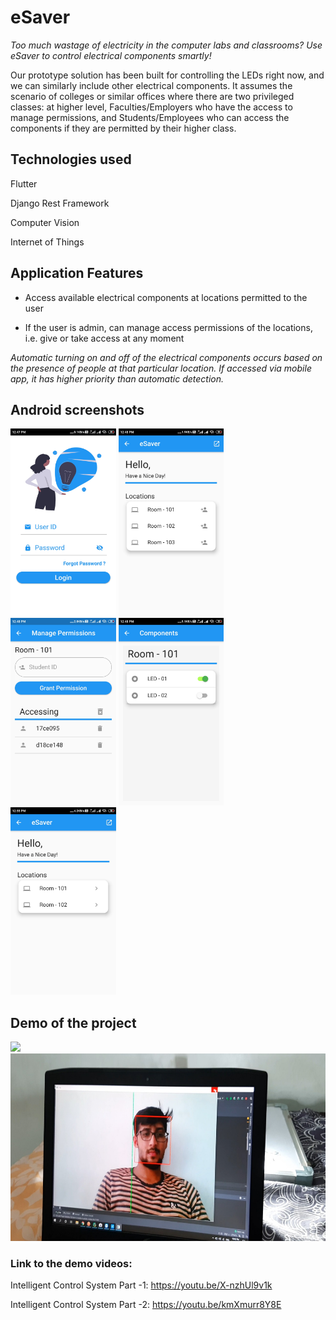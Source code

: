 # eSaver

*Too much wastage of electricity in the computer labs and classrooms? Use eSaver to control electrical components smartly!*

Our prototype solution has been built for controlling the LEDs right now, and we can similarly include other electrical components. It assumes the scenario of colleges or similar offices where there are two privileged classes: at higher level, Faculties/Employers who have the access to manage permissions, and Students/Employees who can access the components if they are permitted by their higher class. 

## Technologies used

Flutter

Django Rest Framework 

Computer Vision 

Internet of Things

## Application Features

* Access available electrical components at locations permitted to the user

* If the user is admin, can manage access permissions of the locations, i.e. give or take access at any moment

*Automatic turning on and off of the electrical components occurs based on the presence of people at that particular location. If accessed via mobile app, it has higher priority than automatic detection.*

## Android screenshots

<img src="screenshots/login_screen.jpg" height="300em" /> <img src="screenshots/faculty_home_screen.jpg" height="300em" /> <img src="screenshots/manage_permissions_screen.jpg" height="300em" /> <img src="screenshots/components_screen.jpg" height="300em" /> <img src="screenshots/student_home_screen.jpg" height="300em" />

## Demo of the project

<img src="screenshots/accessing_via_app.jpeg" height="300em" /> <img src="screenshots/automatic_detection_demo.jpeg" height="300em" />

### Link to the demo videos:

Intelligent Control System Part -1: https://youtu.be/X-nzhUl9v1k

Intelligent Control System Part -2: https://youtu.be/kmXmurr8Y8E

